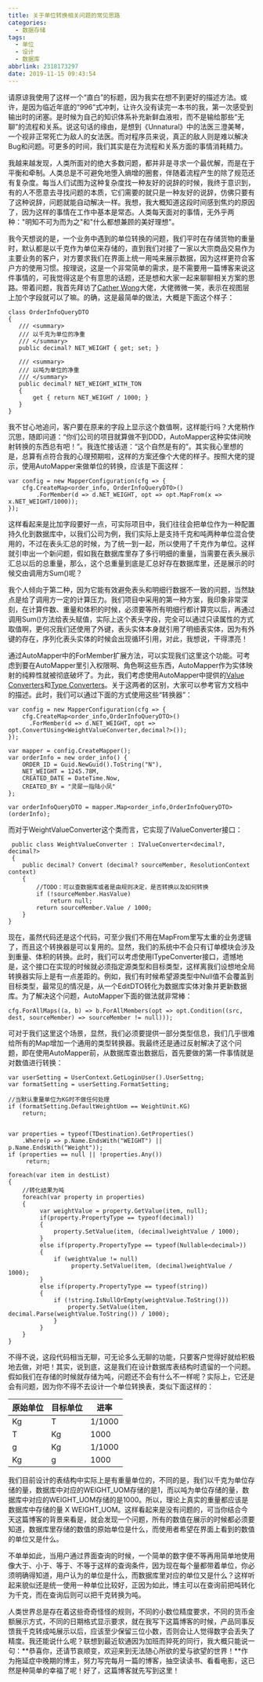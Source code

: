 ```yaml
---
title: 关于单位转换相关问题的常见思路
categories:
  - 数据存储
tags:
  - 单位
  - 设计
  - 数据库
abbrlink: 2318173297
date: 2019-11-15 09:43:54
---
```

请原谅我使用了这样一个“直白”的标题，因为我实在想不到更好的描述方法。或许，是因为临近年底的“996”式冲刺，让许久没有读完一本书的我，第一次感受到输出时的闭塞。是时候为自己的知识体系补充新鲜血液啦，而不是输给那些“无聊”的流程和关系。说这句话的缘由，是想到《Unnatural》中的法医三澄美琴，一个视非正常死亡为敌人的女法医。而对程序员来说，真正的敌人则是难以解决Bug和问题。可更多的时间，我们其实是在为流程和关系方面的事情消耗精力。

我越来越发现，人类所面对的绝大多数问题，都并非是寻求一个最优解，而是在于平衡和牵制。人类总是不可避免地堕入熵增的圈套，伴随着流程产生的除了规范还有复杂度。每当人们试图为这种复杂度找一种友好的说辞的时候，我终于意识到，有的人不愿意去寻找问题的本质，它们需要的就只是一种友好的说辞，仿佛只要有了这种说辞，问题就能自动解决一样。我想，我大概知道这段时间感到焦灼的原因了，因为这样的事情在工作中基本是常态。人类每天面对的事情，无外乎两种："明知不可为而为之"和"什么都想兼顾的美好理想"。

我今天想说的是，一个业务中遇到的单位转换的问题，我们平时在存储货物的重量时，默认都是以千克作为单位来存储的，直到我们对接了一家以大宗商品交易作为主要业务的客户，对方要求我们在界面上统一用吨来展示数据，因为这样更符合客户方的使用习惯。按理说，这是一个非常简单的需求，是不需要用一篇博客来说这件事情的，可我觉得这是个有意思的话题，还是想和大家一起来聊聊相关方案的思路。带着问题，我首先拜访了[Cather Wong](https://www.c-sharpcorner.com/members/catcher-wong)大佬，大佬微微一笑，表示在视图层上加个字段就可以了嘛。的确，这是最简单的做法，大概是下面这个样子：
```CSharp
class OrderInfoQueryDTO
{
   /// <summary>
   /// 以千克为单位的净重
   /// </summary>
   public decimal? NET_WEIGHT { get; set; }

   /// <summary>
   /// 以吨为单位的净重
   /// </summary>
   public decimal? NET_WEIGHT_WITH_TON
   {
       get { return NET_WEIGHT / 1000; }
   }
}
```
我不甘心地追问，客户要在原来的字段上显示这个数值啊，这样能行吗？大佬稍作沉思，随即问道：“你们公司的项目就算做不到DDD，AutoMapper这种实体间映射转换的东西总有吧！”。我连忙接话道：“这个自然是有的”。其实我心里想的是，总算有点符合我的心理预期啦，这样的方案还像个大佬的样子。按照大佬的提示，使用AutoMapper来做单位的转换，应该是下面这样：
```CSharp 
var config = new MapperConfiguration(cfg => {
    cfg.CreateMap<order_info, OrderInfoQueryDTO>()
        .ForMember(d => d.NET_WEIGHT, opt => opt.MapFrom(x => x.NET_WEIGHT/1000));
});
```
这样看起来是比加字段要好一点，可实际项目中，我们往往会把单位作为一种配置持久化到数据库中，以我们公司为例，我们实际上是支持千克和吨两种单位混合使用的，不过在表头汇总的时候，为了统一到一起，所以使用了千克作为单位。这样就引申出一个新问题，假如我在数据库里存了多行明细的重量，当需要在表头展示汇总以后的总重量，那么，这个总重量到底是汇总好存在数据库里，还是展示的时候交由调用方Sum()呢？

我个人倾向于第二种，因为它能有效避免表头和明细行数据不一致的问题，当然缺点是给了调用方一定的计算压力。我们项目中采用的第一种方案，我印象非常深刻，在计算件数、重量和体积的时候，必须要等所有明细行都计算完以后，再通过调用Sum()方法给表头赋值，实际上这个表头字段，完全可以通过只读属性的方式取值啊，更何况我们还使用了外键，表头实体本身就引用了明细表实体，因为有外键的存在，序列化表头实体的时候会出现循环引用，对此，我想说，干得漂亮！

通过AutoMapper中的ForMember扩展方法，可以实现我们这里这个功能。可考虑到要在AutoMapper里引入权限啊、角色啊这些东西，AutoMapper作为实体映射的纯粹性就被彻底破坏了。为此，我们考虑使用AutoMapper中提供的[Value Converters](https://docs.automapper.org/en/stable/Value-converters.html)和[Type Converters](https://docs.automapper.org/en/stable/Value-converters.html)。关于这两者的区别，大家可以参考官方文档中的描述。此时，我们可以通过下面的方式使用这些“转换器”：

```CSharp
var config = new MapperConfiguration(cfg => {
    cfg.CreateMap<order_info,OrderInfoQueryDTO>()
      .ForMember(d => d.NET_WEIGHT, opt => opt.ConvertUsing<WeightValueConverter,decimal?>());
});
  
var mapper = config.CreateMapper();
var orderInfo = new order_info() {
    ORDER_ID = Guid.NewGuid().ToString("N"),
    NET_WEIGHT = 1245.78M,
    CREATED_DATE = DateTime.Now,
    CREATED_BY = "灵犀一指陆小凤"
};

var orderInfoQueryDTO = mapper.Map<order_info,OrderInfoQueryDTO>(orderInfo);
```
而对于WeightValueConverter这个类而言，它实现了IValueConverter接口：

```CSharp
 public class WeightValueConverter : IValueConverter<decimal?, decimal?> 
 {
    public decimal? Convert (decimal? sourceMember, ResolutionContext context) 
    {
        //TODO：可以查数据库或者是由规则决定，是否转换以及如何转换
        if (!sourceMember.HasValue)
            return null;
        return sourceMember.Value / 1000;
    }
}
```
现在，虽然代码还是这个代码，可至少我们不用在MapFrom里写太重的业务逻辑了，而且这个转换器是可以复用的。显然，我们的系统中不会只有订单模块会涉及到重量、体积的转换。此时，我们可以考虑使用ITypeConverter接口，遗憾地是，这个接口在实现的时候就必须指定源类型和目标类型，这样离我们设想地全局转换器实际上是有一点差距的。例如，我们有时候希望源类型中Null值不会覆盖到目标类型，最常见的情况是，从一个EditDTO转化为数据库实体对象并更新数据库。为了解决这个问题，AutoMapper下面的做法就非常棒：
```CSharp
cfg.ForAllMaps((a, b) => b.ForAllMembers(opt => opt.Condition((src, dest, sourceMember) => sourceMember != null)));
```

可对于我们这里这个场景，显然，我们必须要提供一部分类型信息，我们几乎很难给所有的Map增加一个通用的类型转换器。我最终还是通过反射解决了这个问题，即在使用AutoMapper前，从数据库查出数据后，首先要做的第一件事情就是对数值进行转换：

```CSharp
var userSetting = UserContext.GetLoginUser().UserSettng;
var formatSetting = userSetting.FormatSetting;

//当默认重量单位为KG时不做任何处理
if (formatSetting.DefaultWeightUom == WeightUnit.KG)
    return;


var properties = typeof(TDestination).GetProperties()
    .Where(p => p.Name.EndsWith("WEIGHT") || p.Name.EndsWith("Weight"));
if (properties == null || !properties.Any())
     return;

foreach(var item in destList)
{
    //转化结果为吨
    foreach(var property in properties)
    {
         var weightValue = property.GetValue(item, null);
         if(property.PropertyType == typeof(decimal))
         {
             property.SetValue(item, (decimal)weightValue / 1000);
         }
         else if(property.PropertyType == typeof(Nullable<decimal>))
         {
             if (weightValue != null)
                  property.SetValue(item, (decimal)weightValue / 1000);
         }
         else if(property.PropertyType == typeof(string))
         {
             if (!string.IsNullOrEmpty(weightValue.ToString()))
                 property.SetValue(item, decimal.Parse(weightValue.ToString()) / 1000);
             }
         }
    }
}
```

不得不说，这段代码相当无聊，可无论多么无聊的功能，只要客户觉得好就给积极地去做，对吧！其实，说到底，这是我们在设计数据库表结构时遗留的一个问题。假如我们在存储的时候就存储为吨，问题还不会有什么不一样呢？实际上，它还是会有问题，因为你不得不去设计一个单位转换表，类似下面这样的：

| 原始单位 | 目标单位 | 进率   |
| -------- | -------- | ------ |
| Kg       | T        | 1/1000 |
| T        | Kg       | 1000   |
| g        | Kg       | 1/1000 |
| Kg       | g        | 1000   |

我们目前设计的表结构中实际上是有重量单位的，不同的是，我们以千克为单位存储的量，数据库中对应的WEIGHT_UOM存储的是1，而以吨为单位存储的量，数据库中对应的WEIGHT_UOM存储的是1000。所以，理论上真实的重量都应该是数据库中存储的量 X WEIGHT_UOM。这样看起来是没有问题的，可当你结合今天这篇博客的背景来看是，就会发现一个问题，所有的数值在展示的时候都必须要知道，数据库里存储的数值的原始单位是什么，而使用者希望在界面上看到的数值的单位又是什么。

不单单如此，当用户通过界面查询的时候，一个简单的数字便不等再用简单地使用像大于、小于、等于、不等于这样的查询条件，因为现在每个量都带着单位，你必须明确得知道，用户认为的单位是什么，而数据库里对应的单位又是什么？这样听起来貌似还是统一使用一种单位比较好，正因为如此，博主可以在查询前把吨转化为千克，而在查询后则可以把千克转换为吨。

人类世界总是存在着这些奇奇怪怪的规则，不同的小数位精度要求，不同的货币金额展示方式，不同的日期格式显示要求，就在我写下这篇博客的时候，产品同事反馈我千克转成吨展示以后，应该至少保留三位小数，否则会让人觉得数字会丢失了精度。我还能说什么呢？联想到最近软通因为加班而猝死的同行，我大概只能说一句：**恭喜你，还请节哀顺变，欢迎来到无法随心所欲的爱与欲望的世界！**作为拖延症中晚期的博主，努力写完每月一篇的博客，抽空读读书、看看电影，这已然是种简单的幸福了呢！好了，这篇博客就先写到这里！

